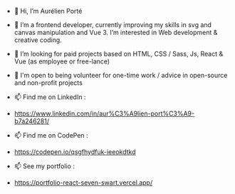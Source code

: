 - 👋 Hi, I’m Aurélien Porté

- 🌱 I’m a frontend developer, currently improving my skills in svg and canvas manipulation and Vue 3. I’m interested in Web development & creative coding.
- 👀 I’m looking for paid projects based on HTML, CSS / Sass, Js, React & Vue (as employee or free-lance)
- 👀 I'm open to being volunteer for one-time work / advice in open-source and non-profit projects
  
- 📫 Find me on LinkedIn :
-   https://www.linkedin.com/in/aur%C3%A9lien-port%C3%A9-b7a246281/
   
- 📫 Find me on CodePen :
-   https://codepen.io/qsgfhydfuk-ieeokdtkd
  
- 📫 See my portfolio :
-   https://portfolio-react-seven-swart.vercel.app/

<!---
Aurelienporte/Aurelienporte is a ✨ special ✨ repository because its `README.md` (this file) appears on your GitHub profile.
You can click the Preview link to take a look at your changes.
--->
